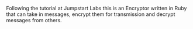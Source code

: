 Following the tutorial at Jumpstart Labs this is an Encryptor written in Ruby that can take in messages, encrypt them for transmission and decrypt messages from others.
